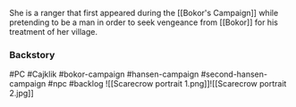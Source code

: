 She is a ranger that first appeared during the [[Bokor's Campaign]] while pretending to be a man in order to seek vengeance from [[Bokor]] for his treatment of her village.

###  Backstory

#PC #Cajklik #bokor-campaign #hansen-campaign #second-hansen-campaign #npc   #backlog 
![[Scarecrow portrait 1.png]]![[Scarecrow portrait 2.jpg]]